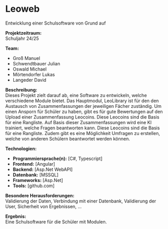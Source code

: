 # Leoweb
Entwicklung einer Schulsoftware von Grund auf

**Projektzeitraum:**  
Schuljahr 24/25

**Team:**
- Groß Manuel
- Schwendtbauer Julian
- Oswald Michael
- Mörtendorfer Lukas
- Langeder David

**Beschreibung:**  
Dieses Projekt zielt darauf ab, eine Software zu entwickeln, welche verschiedene Module bietet. Das Hauptmodul, LeoLibrary ist für den den Austausch von Zusammenfassungen der jeweiligen Fächer zuständig. Um einen Ansporn für Schüler zu haben, gibt es für gute Bewertungen auf den Upload einer Zusammenfassung Leocoins. Diese Leocoins sind die Basis für eine Rangliste. Auf Basis dieser Zusammenfassungen wird eine KI trainiert, welche Fragen beantworten kann. Diese Leocoins sind die Basis für eine Rangliste. Zudem gibt es eine Möglichkeit Umfragen zu erstellen, welche von anderen Schülern beantwortet werden können.

**Technologien:**

- **Programmiersprache(n):** [C#, Typescript]
- **Frontend:** [Angular]
- **Backend:** [Asp.Net WebAPI] 
- **Datenbank:** [MSSQL]
- **Frameworks:** [Asp.Net]
- **Tools:** [github.com]

**Besondere Herausforderungen:**  
Validierung der Daten, Verbindung mit einer Datenbank, Validierung der User, Sicherheit von Ergebnissen, ...

**Ergebnis:**  
Eine Schulsoftware für die Schüler mit Modulen.
